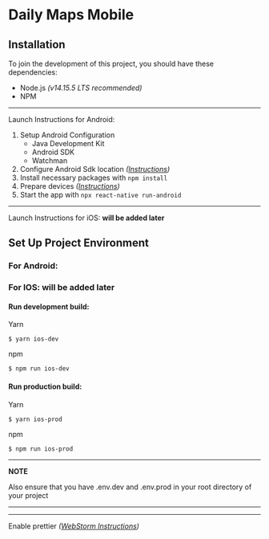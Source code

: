 # Daily Maps Mobile

## Installation
To join the development of this project, you should have these dependencies:
* Node.js _(v14.15.5 LTS recommended)_
* NPM

---

Launch Instructions for Android:
1. Setup Android Configuration
   * Java Development Kit
   * Android SDK
   * Watchman
2. Configure Android Sdk location _([Instructions](https://stackoverflow.com/a/48155800/11597126))_
3. Install necessary packages with ```npm install```
4. Prepare devices _([Instructions](https://reactnative.dev/docs/running-on-device))_
5. Start the app with ```npx react-native run-android```

---

Launch Instructions for iOS:
**will be added later**

## Set Up Project Environment

### For Android:

### For IOS: **will be added later**

#### Run development build:
Yarn
```console
$ yarn ios-dev     
```
npm
```console
$ npm run ios-dev     
```
#### Run production build:
Yarn
```console
$ yarn ios-prod    
```
npm
```console
$ npm run ios-prod   
```

---
**NOTE**

Also ensure that you have .env.dev and .env.prod in your root directory of your project

---







---

Enable prettier _([WebStorm Instructions](https://prettier.io/docs/en/webstorm.html))_
